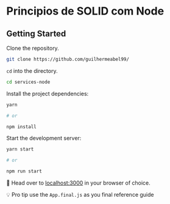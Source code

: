 # Principios de SOLID com Node

## Getting Started

Clone the repository.

```sh
git clone https://github.com/guilhermeabel99/
```

`cd` into the directory.

```sh
cd services-node
```

Install the project dependencies:

```sh
yarn

# or

npm install
```

Start the development server:

```sh
yarn start

# or

npm run start
```

🚀 Head over to [localhost:3000](http://localhost:3000) in your browser of choice.

💡 Pro tip use the `App.final.js` as you final reference guide
